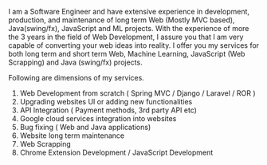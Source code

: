I am a Software Engineer and have extensive experience in development, production, and maintenance of long term Web (Mostly MVC based), Java(swing/fx), JavaScript and ML projects. With the experience of more the 3 years in the field of Web Development, I assure you that I am very capable of converting your web ideas into reality. I offer you my services for both long term and short term Web, Machine Learning, JavaScript (Web Scrapping) and Java (swing/fx) projects.

Following are dimensions of my services.

1. Web Development from scratch ( Spring MVC / Django / Laravel / ROR )
2. Upgrading websites UI or adding new functionalities
3. API Integration ( Payment methods, 3rd party API etc)
4. Google cloud services integration into websites
5. Bug fixing ( Web and Java applications) 
6. Website long term maintenance
7. Web Scrapping
8. Chrome Extension Development / JavaScript Development
